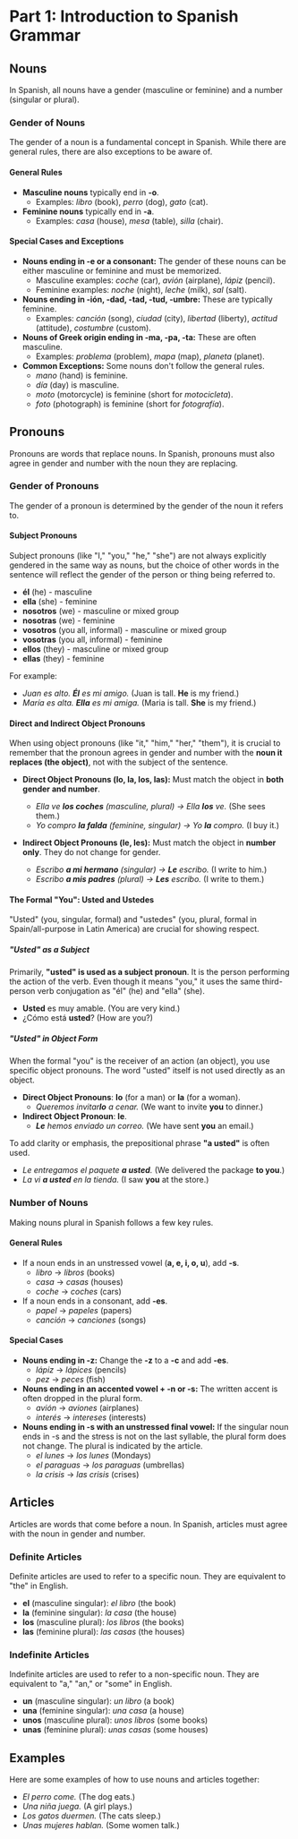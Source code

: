 
# Part 1: Introduction to Spanish Grammar

## Nouns

In Spanish, all nouns have a gender (masculine or feminine) and a number (singular or plural).

### Gender of Nouns

The gender of a noun is a fundamental concept in Spanish. While there are general rules, there are also exceptions to be aware of.

#### General Rules

* **Masculine nouns** typically end in **-o**.
  * Examples: *libro* (book), *perro* (dog), *gato* (cat).
* **Feminine nouns** typically end in **-a**.
  * Examples: *casa* (house), *mesa* (table), *silla* (chair).

#### Special Cases and Exceptions

* **Nouns ending in -e or a consonant:** The gender of these nouns can be either masculine or feminine and must be memorized.
  * Masculine examples: *coche* (car), *avión* (airplane), *lápiz* (pencil).
  * Feminine examples: *noche* (night), *leche* (milk), *sal* (salt).
* **Nouns ending in -ión, -dad, -tad, -tud, -umbre:** These are typically feminine.
  * Examples: *canción* (song), *ciudad* (city), *libertad* (liberty), *actitud* (attitude), *costumbre* (custom).
* **Nouns of Greek origin ending in -ma, -pa, -ta:** These are often masculine.
  * Examples: *problema* (problem), *mapa* (map), *planeta* (planet).
* **Common Exceptions:** Some nouns don't follow the general rules.
  * *mano* (hand) is feminine.
  * *día* (day) is masculine.
  * *moto* (motorcycle) is feminine (short for *motocicleta*).
  * *foto* (photograph) is feminine (short for *fotografía*).

## Pronouns

Pronouns are words that replace nouns. In Spanish, pronouns must also agree in gender and number with the noun they are replacing.

### Gender of Pronouns

The gender of a pronoun is determined by the gender of the noun it refers to.

#### Subject Pronouns

Subject pronouns (like "I," "you," "he," "she") are not always explicitly gendered in the same way as nouns, but the choice of other words in the sentence will reflect the gender of the person or thing being referred to.

* **él** (he) - masculine
* **ella** (she) - feminine
* **nosotros** (we) - masculine or mixed group
* **nosotras** (we) - feminine
* **vosotros** (you all, informal) - masculine or mixed group
* **vosotras** (you all, informal) - feminine
* **ellos** (they) - masculine or mixed group
* **ellas** (they) - feminine

For example:

* *Juan es alto. **Él** es mi amigo.* (Juan is tall. **He** is my friend.)
* *María es alta. **Ella** es mi amiga.* (Maria is tall. **She** is my friend.)

#### Direct and Indirect Object Pronouns

When using object pronouns (like "it," "him," "her," "them"), it is crucial to remember that the pronoun agrees in gender and number with the **noun it replaces (the object)**, not with the subject of the sentence.

*   **Direct Object Pronouns (lo, la, los, las):** Must match the object in **both gender and number**.
    *   *Ella ve **los coches** (masculine, plural) -> Ella **los** ve.* (She sees them.)
    *   *Yo compro **la falda** (feminine, singular) -> Yo **la** compro.* (I buy it.)

*   **Indirect Object Pronouns (le, les):** Must match the object in **number only**. They do not change for gender.
    *   *Escribo **a mi hermano** (singular) -> **Le** escribo.* (I write to him.)
    *   *Escribo **a mis padres** (plural) -> **Les** escribo.* (I write to them.)

#### The Formal "You": Usted and Ustedes

"Usted" (you, singular, formal) and "ustedes" (you, plural, formal in Spain/all-purpose in Latin America) are crucial for showing respect.

##### "Usted" as a Subject

Primarily, **"usted" is used as a subject pronoun**. It is the person performing the action of the verb. Even though it means "you," it uses the same third-person verb conjugation as "él" (he) and "ella" (she).

* **Usted** es muy amable. (You are very kind.)
* ¿Cómo está **usted**? (How are you?)

##### "Usted" in Object Form

When the formal "you" is the receiver of an action (an object), you use specific object pronouns. The word "usted" itself is not used directly as an object.

* **Direct Object Pronouns**: **lo** (for a man) or **la** (for a woman).
  * *Queremos invitar**lo** a cenar.* (We want to invite **you** to dinner.)
* **Indirect Object Pronoun**: **le**.
  * ***Le** hemos enviado un correo.* (We have sent **you** an email.)

To add clarity or emphasis, the prepositional phrase **"a usted"** is often used.

* *Le entregamos el paquete **a usted**.* (We delivered the package **to you**.)
* *La vi **a usted** en la tienda.* (I saw **you** at the store.)

### Number of Nouns

Making nouns plural in Spanish follows a few key rules.

#### General Rules

* If a noun ends in an unstressed vowel (**a, e, i, o, u**), add **-s**.
  * *libro* -> *libros* (books)
  * *casa* -> *casas* (houses)
  * *coche* -> *coches* (cars)
* If a noun ends in a consonant, add **-es**.
  * *papel* -> *papeles* (papers)
  * *canción* -> *canciones* (songs)

#### Special Cases

* **Nouns ending in -z:** Change the **-z** to a **-c** and add **-es**.
  * *lápiz* -> *lápices* (pencils)
  * *pez* -> *peces* (fish)
* **Nouns ending in an accented vowel + -n or -s:** The written accent is often dropped in the plural form.
  * *avión* -> *aviones* (airplanes)
  * *interés* -> *intereses* (interests)
* **Nouns ending in -s with an unstressed final vowel:** If the singular noun ends in -s and the stress is not on the last syllable, the plural form does not change. The plural is indicated by the article.
  * *el lunes* -> *los lunes* (Mondays)
  * *el paraguas* -> *los paraguas* (umbrellas)
  * *la crisis* -> *las crisis* (crises)

## Articles

Articles are words that come before a noun. In Spanish, articles must agree with the noun in gender and number.

### Definite Articles

Definite articles are used to refer to a specific noun. They are equivalent to "the" in English.

* **el** (masculine singular): *el libro* (the book)
* **la** (feminine singular): *la casa* (the house)
* **los** (masculine plural): *los libros* (the books)
* **las** (feminine plural): *las casas* (the houses)

### Indefinite Articles

Indefinite articles are used to refer to a non-specific noun. They are equivalent to "a," "an," or "some" in English.

* **un** (masculine singular): *un libro* (a book)
* **una** (feminine singular): *una casa* (a house)
* **unos** (masculine plural): *unos libros* (some books)
* **unas** (feminine plural): *unas casas* (some houses)

## Examples

Here are some examples of how to use nouns and articles together:

* *El perro come.* (The dog eats.)
* *Una niña juega.* (A girl plays.)
* *Los gatos duermen.* (The cats sleep.)
* *Unas mujeres hablan.* (Some women talk.)
